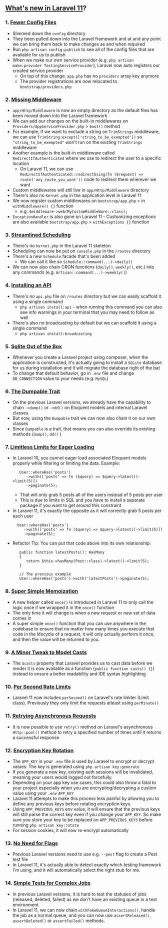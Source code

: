 
## [What's new in Laravel 11](https://laracasts.com/series/whats-new-in-laravel-11)?

### 1. [Fewer Config Files](https://laracasts.com/series/whats-new-in-laravel-11/episodes/1)
   - Slimmed down the `config` directory
   - They been pulled down into the Laravel framework and at and any point we can bring them back to make changes as and when required
   - Run `php artisan config:publish` to see all of the config files that are available for us to publish
   - When we make our own service provider (e.g. `php artisan make:provider TestingServiceProvider`), Laravel now auto registers our created service provider
     - On top of this change, `app.php` has no `providers` array key anymore
     - The provider registrations are now relocated to `bootstrap/providers.php`
   
### 2. [Missing Middleware](https://laracasts.com/series/whats-new-in-laravel-11/episodes/2)
   - `app/Http/Middleware` is now an empty directory as the default files has been moved down into the Laravel framework
   - We can add our changes on the built-in middlewares on `Providers/AppServiceProvider.php` > `boot()` method
   - For example, if we want to exclude a string on `TrimStrings` middleware, we can use `TrimString:except(['string_to_be_exempted'])` so `"string_to_be_exempted"` won't run on the existing `TrimStrings` middleware
   - Another example is the built-in middleware called `RedirectIfAuthenticated` where we use to redirect the user to a specific location
     - On Laravel 11, we can use `RedirectIfAuthenticated::redirectUsing(fn ($request) => route('any_route_you_want'))` code to redirect them wherever we want
   - Custom middlewares will still live in `app/Http/Middleware` directory
   - There's also no `Kernel.php` in the application level in Laravel 11
   - We now register custom middlewares on `bootstrap/app.php` > in `withMiddleware() {}` function
      - e.g. `$middleware->web(MyCustomMiddleWare::class);`
- `ExceptionHandler` is also gone on Laravel 11
      -  Customizing exceptions are also available `bootstrap/app.php` > `withExceptions {}` function

### 3. [Streamlined Scheduling](https://laracasts.com/series/whats-new-in-laravel-11/episodes/3)
   - There's no `kernel.php` in the Laravel 11 skeleton
   - Scheduling can now be put on `console.php` in the `/routes` directory
   - There's a new `Schedule` facade that's been added
      - We can call it like so `Schedule::command(...)->daily()`
   - We can now also chain CRON functions (`daily()`, `weekly()`, etc.) into any commands (e.g. `Artisan::command(...)->weekly()`)

### 4. [Installing an API](https://laracasts.com/series/whats-new-in-laravel-11/episodes/4)
   - There's no `api.php` file on `/routes` directory but we can easily scaffold it using a single command
      - `php artisan install:api` - when running this command you can also see info warnings in your terminal that you may need to follow as well
   - There's also no broadcasting by default but we can scaffold it using a single command
      - `php artisan install:broadcasting`
        
### 5. [Sqlite Out of the Box](https://laracasts.com/series/whats-new-in-laravel-11/episodes/5)
   - Whenever you create a Laravel project using composer, when the application is constructed, it's actually going to install a `SQLite` database for us during installation and it will migrate the database right of the bat
   - To change that default behavior, go in `.env` file and change `DB_CONNECTION` value to your needs (e.g. `MySQL`)

### 6. [The Dumpable Trait](https://laracasts.com/series/whats-new-in-laravel-11/episodes/6)
   - On the previous Laravel versions, we already have the capability to chain `->dump()` or `->dd()` on Eloquent models and internal Laravel classes. 
   - But now, using the `Dumpable` trait we can now also chain it on our own classes
   - Since `Dumpable` is a trait, that means you can also override its existing methods (`dump()`, `dd()` )

### 7. [Limitless Limits for Eager Loading](https://laracasts.com/series/whats-new-in-laravel-11/episodes/7)
   - In Laravel 10, you cannot eager load associated Eloquent models properly while filtering or limiting the data. Example:
     ```
        User::whereHas('posts')
           ->with(['posts' => fn ($query) => $query->latest()->limit(5)])
           ->paginate(5);
     ```
      - That will only grab 5 posts all of the users instead of 5 posts per user
      - This is due to limits in SQL and you have to install a separate package if you want to get around this constraint
   -  In Laravel 11, it's exactly the opposite as it will correctly grab 5 posts per each user
      ```
        User::whereHas('posts')
           ->with(['posts' => fn ($query) => $query->latest()->limit(5)])
           ->paginate(5);
      ```
   - Refactor Tip: You can put that code above into its own relationship:
     ```
        public function latestPosts(): HasMany
        {
           return $this->hasMany(Post::class)->latest()->limit(5);
        }

        // The previous example
        User::whereHas('posts')->with('latestPosts')->paginate(5);
      ```

### 8. [Super Simple Memoization](https://laracasts.com/series/whats-new-in-laravel-11/episodes/8)
   - A new helper called `once()` is introduced in Laravel 11 to only call the logic once if we wrapped it in the `once()` function
   - The only time it will change is when a new request or new set of data comes in
   - A super simple `once()` function that you can use anywhere in the codebase to ensure that no matter how many times you execute that code in the lifecycle of a request, it will only actually perform it once, and then the value will be returned to you.

### 9. [A Minor Tweak to Model Casts](https://laracasts.com/series/whats-new-in-laravel-11/episodes/9)
   - The `$casts` property that Laravel provides us to cast data before we render it is now available as a function (`public function casts() {}`) instead to ensure a better readability and IDE syntax highlighting

### 10. [Per Second Rate Limits](https://laracasts.com/series/whats-new-in-laravel-11/episodes/10)
   - Laravel 11 now includes `perSecond()` on Laravel's rate limiter (Limit class). Previously they only limit the requests atleast using `perMinute()`

### 11. [Retrying Asynchronous Requests](https://laracasts.com/series/whats-new-in-laravel-11/episodes/11)
   - It is now possible to use `retry()` method on Laravel's asynchronous `Http::pool()` method to retry a specified number of times until it returns a successful response

### 12. [Encryption Key Rotation](https://laracasts.com/series/whats-new-in-laravel-11/episodes/12)
   - The `APP_KEY` in your `.env` file is used by Laravel to encrypt or decrypt values. The key is generated using `php artisan key:generate`
   - If you generate a new key, existing auth sessions will be invalidated, meaning your users would logged out forcefully.
   - Depending on your app key use cases, this could also throw a fatal to your project especially when you are encrypting/decrypting a custom value using your `.env` `APP_KEY`
   - Laravel 11 attempts to make this process less painful by allowing you to define any previous keys before rotating encryption keys.
   - Using `APP_PREVIOUS_KEYS` env value, it will ensure that the previous keys will still parse the correct key even if you change your `APP_KEY`. So make sure you store your key to be replaced on `APP_PREVIOUS_KEYS` before running `php artisan key:rotate`
   - For session cookies, it will now re-encrypt automatically

### 13. [No Need for Flags](https://laracasts.com/series/whats-new-in-laravel-11/episodes/13)
   - Previous Laravel versions need to use e.g. `--pest` flag to create a Pest test file
   - In Laravel 11, it's actually able to detect exactly which testing framework I'm using, and it will automatically select the right stub for me.

### 14. [Simple Tests for Complex Jobs](https://laracasts.com/series/whats-new-in-laravel-11/episodes/14)
   - In previous Laravel versions, it is hard to test the statuses of jobs (released, deleted, failed) as we don't have an existing queue in a test environment
   - In Laravel 11, we can now chain `withFakeQueueInteractions()`, handle the job as a normal queue, and you can now use `assertReleased()`, `assertDeleted()` or `assertFailed()` methods.
